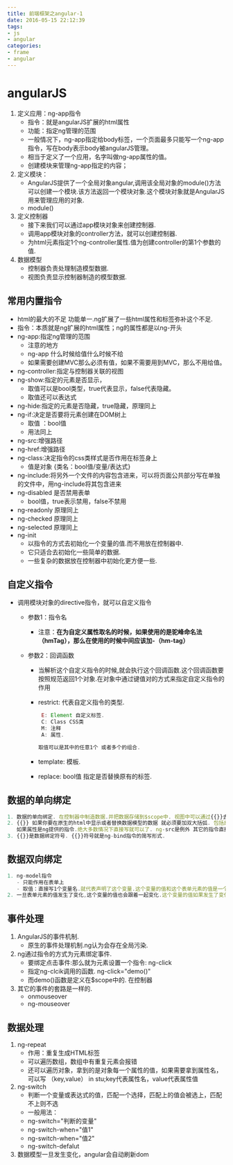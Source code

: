 ```yaml
---
title: 前端框架之angular-1
date: 2016-05-15 22:12:39
tags: 
- js
- angular 
categories: 
- frame
- angular
---
```


# angularJS

1. 定义应用：ng-app指令
   - 指令：就是angularJS扩展的html属性
   - 功能：指定ng管理的范围
   - 一般情况下，ng-app指定给body标签，一个页面最多只能写一个ng-app指令，写在body表示body被angularJS管理。
   - 相当于定义了一个应用，名字叫做ng-app属性的值。
   - 创建模块来管理ng-app指定的内容；
2. 定义模块：
   - AngularJS提供了一个全局对象angular,调用该全局对象的module()方法可以创建一个模块.该方法返回一个模块对象.这个模块对象就是AngularJS用来管理应用的对象.
   - module()
3. 定义控制器
   - 接下来我们可以通过app模块对象来创建控制器.
   - 调用app模块对象的controller方法，就可以创建控制器.
   - 为html元素指定1个ng-controller属性.值为创建controller的第1个参数的值.
4. 数据模型
   - 控制器负责处理制造模型数据.
   - 视图负责显示控制器制造的模型数据.

## 常用内置指令

- html的最大的不足 功能单一.ng扩展了一些html属性和标签弥补这个不足.
- 指令：本质就是ng扩展的html属性；ng的属性都是以ng-开头
- ng-app:指定ng管理的范围
  - 注意的地方
  - ng-app 什么时候给值什么时候不给
  - 如果需要创建MVC那么必须有值，如果不需要用到MVC，那么不用给值。
- ng-controller:指定与控制器关联的视图
- ng-show:指定的元素是否显示，
  - 取值可以是bool类型，true代表显示，false代表隐藏。
  - 取值还可以表达式
- ng-hide:指定的元素是否隐藏，true隐藏，原理同上
- ng-if:决定是否要将元素创建在DOM树上
  - 取值 ：bool值
  - 用法同上
- ng-src:增强路径
- ng-href:增强路径
- ng-class:决定指令的css类样式是否作用在标签身上
  - 值是对象 {类名：bool值/变量/表达式}
- ng-include:将另外一个文件的内容包含进来，可以将页面公共部分写在单独的文件中，用ng-include将其包含进来
- ng-disabled 是否禁用表单
  - bool值，true表示禁用，false不禁用
- ng-readonly 原理同上
- ng-checked 原理同上
- ng-selected 原理同上
- ng-init
  - 以指令的方式去初始化一个变量的值.而不用放在控制器中.
  - 它只适合去初始化一些简单的数据.
  - 一些复杂的数据放在控制器中初始化更方便一些.

## 自定义指令

- 调用模块对象的directive指令，就可以自定义指令

  - 参数1：指令名

    - 注意：**在为自定义属性取名的时候，如果使用的是驼峰命名法（hmTag），那么在使用的时候中间应该加-（hm-tag）**

  - 参数2：回调函数

    - 当解析这个自定义指令的时候,就会执行这个回调函数.这个回调函数要按照规范返回1个对象.在对象中通过键值对的方式来指定自定义指令的作用

    - restrict: 代表自定义指令的类型.

      ```javascript
       E: Element 自定义标签.
       C: Class CSS类
       M: 注释
       A: 属性.

      取值可以是其中的任意1个 或者多个的组合.
      ```

    - template: 模板.

    - replace: bool值 指定是否替换原有的标签.

## 数据的单向绑定

```javascript
1. 数据的单向绑定. 在控制器中制造数据.并把数据存储到$scope中. 视图中可以通过{{}}去显示绑定数据.
2. {{}} 如果你要在原生的html中显示或者替换数据模型的数据 就必须要加双大括弧. 包括原生的html属性取值.
   如果属性是ng提供的指令.绝大多数情况下直接写就可以了. ng-src是例外 其它的指令直接写就行.
3. {{}}是数据绑定符号. {{}}符号就是ng-bind指令的简写形式.

```

## 数据双向绑定

```javascript
1. ng-model指令
   - 只能作用在表单上
   - 取值：直接写1个变量名.就代表声明了这个变量.这个变量的值和这个表单元素的值是一个双向绑定的关系.
2. 一旦表单元素的值发生了变化,这个变量的值也会跟着一起变化.这个变量的值如果发生了变化.表单元素的值也会跟着一起变化.

```

## 事件处理

1. AngularJS的事件机制.
   - 原生的事件处理机制.ng认为会存在全局污染.
2. ng通过指令的方式为元素绑定事件.
   - 要绑定点击事件:那么就为元素设置一个指令: ng-click
   - 指定ng-clcik调用的函数. ng-click="demo()"
   - 而demo()函数是定义在$scope中的. 在控制器
3. 其它的事件的套路是一样的.
   - onmouseover
   - ng-mouseover

## 数据处理

1. ng-repeat
   - 作用：重复生成HTML标签
   - 可以遍历数组，数组中有重复元素会报错
   - 还可以遍历对象，拿到的是对象每一个属性的值，如果需要拿到属性名，可以写 （key,value） in stu;key代表属性名，value代表属性值
2. ng-switch
   - 判断一个变量或表达式的值，匹配一个选择，匹配上的值会被选上，匹配不上则不选
   - 一般用法：
   - ng-switch="判断的变量"
   - ng-switch-when="值1"
   - ng-switch-when="值2"
   - ng-switch-defalut
3. 数据模型一旦发生变化，angular会自动刷新dom

